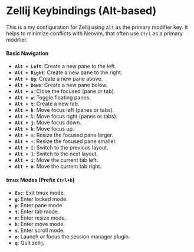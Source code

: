 # Zellij Keybindings (Alt-based)

This is a my configuration for Zellij using `Alt` as the primary modifier key. It helps to minimize conflicts with Neovim, that often use `Ctrl` as a primary modifier.
#### Basic Navigation

- **`Alt + Left`**: Create a new pane to the left.
- **`Alt + Right`**: Create a new pane to the right.
- **`Alt + Up`**: Create a new pane above.
- **`Alt + Down`**: Create a new pane below.
- **`Alt + x`**: Close the focused (pane or tab).
- **`Alt + w`**: Toggle floating panes.
- **`Alt + t`**: Create a new tab.
- **`Alt + h`**: Move focus left (panes or tabs).
- **`Alt + l`**: Move focus right (panes or tabs).
- **`Alt + j`**: Move focus down.
- **`Alt + k`**: Move focus up.
- **`Alt + =`**: Resize the focused pane larger.
- **`Alt + -`**: Resize the focused pane smaller.
- **`Alt + [`**: Switch to the previous layout.
- **`Alt + ]`**: Switch to the next layout.
- **`Alt + i`**: Move the current tab left.
- **`Alt + o`**: Move the current tab right.

#### tmux Modes (Prefix `Ctrl+b`)
	
- **`Esc`**: Exit tmux mode.
- **`g`**: Enter locked mode.
- **`p`**: Enter pane mode.
- **`t`**: Enter tab mode.
- **`n`**: Enter resize mode.
- **`h`**: Enter move mode.
- **`s`**: Enter scroll mode.
- **`o`**: Launch or focus the session manager plugin.
- **`q`**: Quit zellij.
